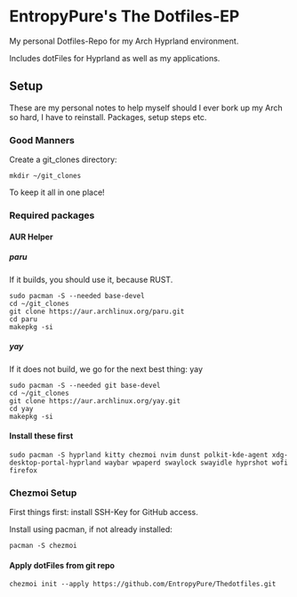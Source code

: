 # EntropyPure's The Dotfiles-EP

My personal Dotfiles-Repo for my Arch Hyprland environment.

Includes dotFiles for Hyprland as well as my applications.

## Setup

These are my personal notes to help myself should I ever bork up my Arch so hard, I have to reinstall. Packages, setup steps etc.

### Good Manners

Create a git_clones directory:

```
mkdir ~/git_clones
```

To keep it all in one place!

### Required packages

#### AUR Helper

##### paru

If it builds, you should use it, because RUST.

```
sudo pacman -S --needed base-devel
cd ~/git_clones
git clone https://aur.archlinux.org/paru.git
cd paru
makepkg -si
```

##### yay

If it does not build, we go for the next best thing: yay

```
sudo pacman -S --needed git base-devel
cd ~/git_clones
git clone https://aur.archlinux.org/yay.git
cd yay
makepkg -si
```

#### Install these first


```
sudo pacman -S hyprland kitty chezmoi nvim dunst polkit-kde-agent xdg-desktop-portal-hyprland waybar wpaperd swaylock swayidle hyprshot wofi firefox
```

### Chezmoi Setup

First things first: install SSH-Key for GitHub access.

Install using pacman, if not already installed:

```
pacman -S chezmoi
```

#### Apply dotFiles from git repo

```
chezmoi init --apply https://github.com/EntropyPure/Thedotfiles.git
```

